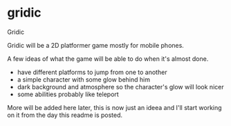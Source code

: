 # gridic
Gridic

Gridic will be a 2D platformer game mostly for mobile phones.

A few ideas of what the game will be able to do when it's almost done.

- have different platforms to jump from one to another
- a simple character with some glow behind him
- dark background and atmosphere so the character's glow will look nicer
- some abilities probably like teleport

More will be added here later, this is now just an ideea and I'll start working on it from the day this readme is posted.
